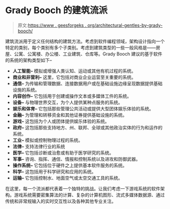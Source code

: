 # Grady Booch 的建筑流派

> 原文:[https://www . geesforgeks . org/architectural-gentles-by-grady-booch/](https://www.geeksforgeeks.org/architectural-genres-by-grady-booch/)

建筑流派用于定义任何结构的建筑方法。考虑到软件编程领域，架构设计指向一个特定的类别，每个类别有多个子类别。考虑到建筑类型的一些一般风格是——房屋、公寓、公寓楼、办公楼、工业建筑、仓库等。Grady Booch 建议的基于软件的系统的架构类型如下–

*   **人工智能–**
    模拟或增强人类认知、运动或其他有机过程的系统。
*   **商业和非营利–**
    这里，它包括对商业企业运营至关重要的系统。
*   **通信–**
    为传输和管理数据、连接数据用户或在基础设施边缘呈现数据提供基础设施的系统。
*   **内容创作–**
    它包括用于创建或操作文本或多媒体工件的系统。
*   **设备–**
    与物理世界交互，为个人提供某种点服务的系统。
*   **娱乐和体育–**
    它包括那些管理公共活动或提供大型团体娱乐体验的系统。
*   **金融–**
    为管理和转移资金和其他证券提供基础设施的系统。
*   **游戏–**
    这包括为个人或团体提供娱乐体验的系统。
*   **政府–**
    这包括那些支持地方、州、联邦、全球或其他政治实体的行为和运作的系统。
*   **工业–**
    模拟或控制物理过程的系统。
*   **法律–**
    支持法律行业的系统
*   **医学–**
    它包括诊断或治愈或有助于医学研究的系统。
*   **军事–**
    咨询、指挥、通信、情报和控制系统以及进攻和防御武器。
*   **操作系统–**
    它包括位于硬件之上提供基本软件服务的系统。
*   **科学–**
    这包括用于科学研究和应用的系统。
*   **运输–**
    它包括控制水、地面空气或太空交通工具的系统。

在这里，每一个流派都代表着一个独特的挑战。让我们考虑一下游戏系统的软件架构。游戏系统需要密集算法的计算、复杂的计算机图形、流式多媒体数据源、通过传统和非常规输入的实时交互性以及各种其他专业关注。